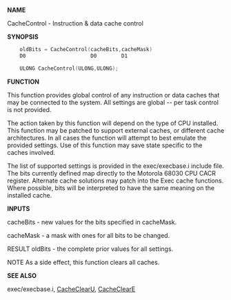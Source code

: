 
**NAME**

CacheControl - Instruction &#038; data cache control

**SYNOPSIS**

```c
    oldBits = CacheControl(cacheBits,cacheMask)
    D0                     D0        D1

    ULONG CacheControl(ULONG,ULONG);

```
**FUNCTION**

This function provides global control of any instruction or data
caches that may be connected to the system.  All settings are
global -- per task control is not provided.

The action taken by this function will depend on the type of
CPU installed.  This function may be patched to support external
caches, or different cache architectures.  In all cases the function
will attempt to best emulate the provided settings.  Use of this
function may save state specific to the caches involved.

The list of supported settings is provided in the exec/execbase.i
include file.  The bits currently defined map directly to the Motorola
68030 CPU CACR register.  Alternate cache solutions may patch into
the Exec cache functions.  Where possible, bits will be interpreted to
have the same meaning on the installed cache.

**INPUTS**

cacheBits - new values for the bits specified in cacheMask.

cacheMask - a mask with ones for all bits to be changed.

RESULT
oldBits   - the complete prior values for all settings.

NOTE
As a side effect, this function clears all caches.

**SEE ALSO**

exec/execbase.i, [CacheClearU](CacheClearU), [CacheClearE](CacheClearE)

